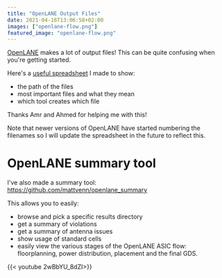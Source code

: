 ```yaml
---
title: "OpenLANE Output Files"
date: 2021-04-16T13:06:58+02:00
images: ["openlane-flow.png"]
featured_image: "openlane-flow.png"
---
```


[OpenLANE](/terminology/openlane) makes a lot of output files! This can be quite confusing when you're getting started.

Here's a [useful spreadsheet](https://docs.google.com/spreadsheets/d/1YI5u9izOAu-M98WH2ftB0fTlnlqDJJyd2DKChN_Zku4/edit?usp=sharing) I made to show:

* the path of the files
* most important files and what they mean
* which tool creates which file

Thanks Amr and Ahmed for helping me with this!

Note that newer versions of OpenLANE have started numbering the filenames so I will update the spreadsheet in the future to reflect this.

# OpenLANE summary tool

I've also made a summary tool: https://github.com/mattvenn/openlane_summary

This allows you to easily:

* browse and pick a specific results directory
* get a summary of violations
* get a summary of antenna issues
* show usage of standard cells
* easily view the various stages of the OpenLANE ASIC flow: floorplanning, power distribution, placement and the final GDS.

{{< youtube 2wBbYU_8dZI>}}
